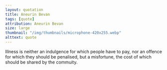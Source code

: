 ```yaml
---
layout: quotation
title: Aneurin Bevan
tags: [quote]
attribution: Aneurin Bevan
size: large
thumbnail: "/img/thumbnails/microphone-420x255.webp"
alttext: quote
---
```


Illness is neither an indulgence for which people have to pay,
nor an offence for which they should be penalised, but a
misfortune, the cost of which should be shared by the commuity.
